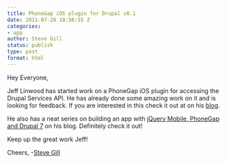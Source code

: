 ```yaml
---
title: PhoneGap iOS plugin for Drupal v0.1
date: 2011-07-20 18:56:55 Z
categories:
- app
author: Steve Gill
status: publish
type: post
format: html
---
```


Hey Everyone,

Jeff Linwood has started work on a PhoneGap iOS plugin for accessing the Drupal Services API. He has already done some amazing work on it and is looking for feedback. If you are interested in this check it out at on his [blog](http://www.jefflinwood.com/2011/07/announcing-phonegap-ios-plugin-for-drupal-v0-1/?utm_source=feedburner&utm_medium=twitter&utm_campaign=Feed%3A+drupal%2Fxira+%28drupal+planet%29).

He also has a neat series on building an app with [jQuery Mobile, PhoneGap and Drupal 7](http://www.jefflinwood.com/2011/07/building-a-jquery-mobile-html5-app-with-phonegap-for-drupal-7/) on his blog. Definitely check it out!

Keep up the great work Jeff!

Cheers,
-[Steve Gill](http://twitter.com/#/stevesgill)

